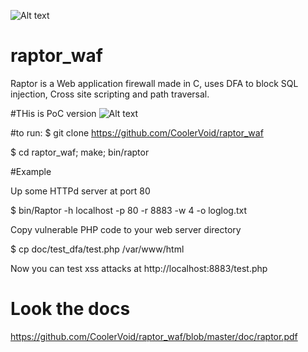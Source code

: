 ![Alt text](https://github.com/CoolerVoid/raptor_waf/blob/master/doc/images/raptor2.png)
# raptor_waf

Raptor is a Web application firewall made in C, uses DFA to block SQL injection, Cross site scripting and path traversal.

#THis is PoC version
![Alt text](https://github.com/CoolerVoid/raptor_waf/blob/master/doc/images/help.png)

#to run:
$ git clone https://github.com/CoolerVoid/raptor_waf

$ cd raptor_waf; make; bin/raptor

#Example

Up some HTTPd server at port 80 

$ bin/Raptor -h localhost -p 80 -r 8883 -w 4 -o loglog.txt

Copy vulnerable PHP code to your web server directory

$ cp doc/test_dfa/test.php /var/www/html

Now you can test xss attacks at 
http://localhost:8883/test.php



# Look the docs

https://github.com/CoolerVoid/raptor_waf/blob/master/doc/raptor.pdf
